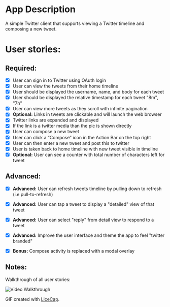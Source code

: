 App Description
==============
A simple Twitter client that supports viewing a Twitter timeline and composing a new tweet.

User stories:
=============

Required:
--------
* [x] User can sign in to Twitter using OAuth login
* [x] User can view the tweets from their home timeline
 * [x] User should be displayed the username, name, and body for each tweet
 * [x] User should be displayed the relative timestamp for each tweet "8m", "7h"
 * [x] User can view more tweets as they scroll with infinite pagination
 * [x] **Optional:** Links in tweets are clickable and will launch the web browser
  * [x] Twitter links are expanded and displayed
  * [x] If the link is a twitter media than the pic is shown directly
* [x] User can compose a new tweet
 * [x] User can click a “Compose” icon in the Action Bar on the top right
 * [x] User can then enter a new tweet and post this to twitter
 * [x] User is taken back to home timeline with new tweet visible in timeline
 * [x] **Optional:** User can see a counter with total number of characters left for tweet

Advanced:
---------
* [x] **Advanced:** User can refresh tweets timeline by pulling down to refresh (i.e pull-to-refresh)
* [x] **Advanced:** User can tap a tweet to display a "detailed" view of that tweet
* [x] **Advanced:** User can select "reply" from detail view to respond to a tweet
* [x] **Advanced:** Improve the user interface and theme the app to feel "twitter branded"
* [x] **Bonus:** Compose activity is replaced with a modal overlay


Notes:
------
Walkthrough of all user stories:

![Video Walkthrough](SimpleTwitterClient.gif)

GIF created with [LiceCap](http://www.cockos.com/licecap/).